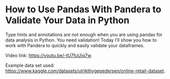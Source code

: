# How to Use Pandas With Pandera to Validate Your Data in Python

Type hints and annotations are not enough when you are using pandas for data analysis in Python. You need validation! Today I’ll show you how to work with Pandera to quickly and easily validate your dataframes.

Video link: https://youtu.be/-tU7fuUiq7w.

Example data set used: https://www.kaggle.com/datasets/ulrikthygepedersen/online-retail-dataset.
